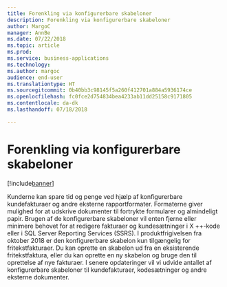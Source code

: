 ```yaml
---
title: Forenkling via konfigurerbare skabeloner
description: Forenkling via konfigurerbare skabeloner
author: MargoC
manager: AnnBe
ms.date: 07/22/2018
ms.topic: article
ms.prod: 
ms.service: business-applications
ms.technology: 
ms.author: margoc
audience: end-user
ms.translationtype: HT
ms.sourcegitcommit: 0b40bb3c98145f5a260f412701a884a5936174ce
ms.openlocfilehash: fc0fce2d754834bea4233ab11dd25158c9171805
ms.contentlocale: da-dk
ms.lasthandoff: 07/18/2018

---
```

#  <a name="simplification-through-configurable-templates"></a>Forenkling via konfigurerbare skabeloner 

[!include[banner](../../includes/banner.md)]

Kunderne kan spare tid og penge ved hjælp af konfigurerbare kundefakturaer og andre eksterne rapportformater. Formaterne giver mulighed for at udskrive dokumenter til fortrykte formularer og almindeligt papir. Brugen af de konfigurerbare skabeloner vil enten fjerne eller minimere behovet for at redigere fakturaer og kundesætninger i X ++-kode eller i SQL Server Reporting Services (SSRS). I produktfrigivelsen fra oktober 2018 er den konfigurerbare skabelon kun tilgængelig for fritekstfakturaer. Du kan oprette en skabelon ud fra en eksisterende fritekstfaktura, eller du kan oprette en ny skabelon og bruge den til oprettelse af nye fakturaer. I senere opdateringer vil vi udvide antallet af konfigurerbare skabeloner til kundefakturaer, kodesætninger og andre eksterne dokumenter.

